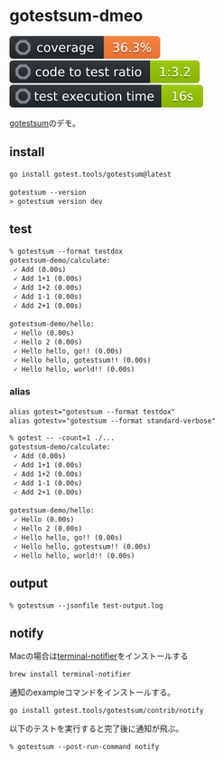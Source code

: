 # gotestsum-dmeo

![coverage](docs/coverage.svg) ![coverage](docs/ratio.svg) ![coverage](docs/time.svg)

[gotestsum](https://github.com/gotestyourself/gotestsum?tab=readme-ov-file)のデモ。

## install

```
go install gotest.tools/gotestsum@latest

gotestsum --version
> gotestsum version dev
```

## test

```
% gotestsum --format testdox         
gotestsum-demo/calculate:
 ✓ Add (0.00s)
 ✓ Add 1+1 (0.00s)
 ✓ Add 1+2 (0.00s)
 ✓ Add 1-1 (0.00s)
 ✓ Add 2+1 (0.00s)

gotestsum-demo/hello:
 ✓ Hello (0.00s)
 ✓ Hello 2 (0.00s)
 ✓ Hello hello, go!! (0.00s)
 ✓ Hello hello, gotestsum!! (0.00s)
 ✓ Hello hello, world!! (0.00s)
```

### alias

```
alias gotest="gotestsum --format testdox"
alias gotestv="gotestsum --format standard-verbose"
```

```
% gotest -- -count=1 ./...
gotestsum-demo/calculate:
 ✓ Add (0.00s)
 ✓ Add 1+1 (0.00s)
 ✓ Add 1+2 (0.00s)
 ✓ Add 1-1 (0.00s)
 ✓ Add 2+1 (0.00s)

gotestsum-demo/hello:
 ✓ Hello (0.00s)
 ✓ Hello 2 (0.00s)
 ✓ Hello hello, go!! (0.00s)
 ✓ Hello hello, gotestsum!! (0.00s)
 ✓ Hello hello, world!! (0.00s)
```

## output

```
% gotestsum --jsonfile test-output.log
```

## notify

Macの場合は[terminal-notifier](https://github.com/julienXX/terminal-notifier)をインストールする

```
brew install terminal-notifier
```

通知のexampleコマンドをインストールする。

```
go install gotest.tools/gotestsum/contrib/notify
```

以下のテストを実行すると完了後に通知が飛ぶ。

```
% gotestsum --post-run-command notify 
```